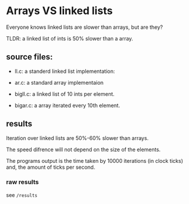 # Arrays VS linked lists

Everyone knows linked lists are slower than arrays, but are they?

TLDR: a linked list of ints is 50% slower than a array.

## source files:

- ll.c: a standerd linked list implementation: 

- ar.c: a standard array implementaion

- bigll.c: a linked list of 10 ints per element.

- bigar.c: a array iterated every 10th element.

## results

Iteration over linked lists are 50%-60% slower than arrays.

The speed difrence will not depend on the size of the elements.

The programs output is the time taken by 10000 iterations (in clock ticks) and, the amount of ticks per second.

### raw results

see ``/results``
